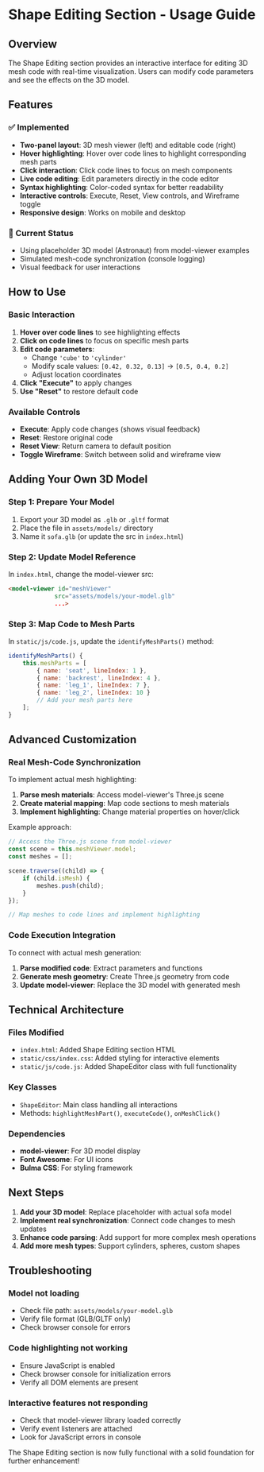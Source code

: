 # Shape Editing Section - Usage Guide

## Overview
The Shape Editing section provides an interactive interface for editing 3D mesh code with real-time visualization. Users can modify code parameters and see the effects on the 3D model.

## Features

### ✅ Implemented
- **Two-panel layout**: 3D mesh viewer (left) and editable code (right)
- **Hover highlighting**: Hover over code lines to highlight corresponding mesh parts
- **Click interaction**: Click code lines to focus on mesh components
- **Live code editing**: Edit parameters directly in the code editor
- **Syntax highlighting**: Color-coded syntax for better readability
- **Interactive controls**: Execute, Reset, View controls, and Wireframe toggle
- **Responsive design**: Works on mobile and desktop

### 🔧 Current Status
- Using placeholder 3D model (Astronaut) from model-viewer examples
- Simulated mesh-code synchronization (console logging)
- Visual feedback for user interactions

## How to Use

### Basic Interaction
1. **Hover over code lines** to see highlighting effects
2. **Click on code lines** to focus on specific mesh parts
3. **Edit code parameters**:
   - Change `'cube'` to `'cylinder'` 
   - Modify scale values: `[0.42, 0.32, 0.13]` → `[0.5, 0.4, 0.2]`
   - Adjust location coordinates
4. **Click "Execute"** to apply changes
5. **Use "Reset"** to restore default code

### Available Controls
- **Execute**: Apply code changes (shows visual feedback)
- **Reset**: Restore original code
- **Reset View**: Return camera to default position
- **Toggle Wireframe**: Switch between solid and wireframe view

## Adding Your Own 3D Model

### Step 1: Prepare Your Model
1. Export your 3D model as `.glb` or `.gltf` format
2. Place the file in `assets/models/` directory
3. Name it `sofa.glb` (or update the src in `index.html`)

### Step 2: Update Model Reference
In `index.html`, change the model-viewer src:
```html
<model-viewer id="meshViewer"
             src="assets/models/your-model.glb"
             ...>
```

### Step 3: Map Code to Mesh Parts
In `static/js/code.js`, update the `identifyMeshParts()` method:
```javascript
identifyMeshParts() {
    this.meshParts = [
        { name: 'seat', lineIndex: 1 },
        { name: 'backrest', lineIndex: 4 },
        { name: 'leg_1', lineIndex: 7 },
        { name: 'leg_2', lineIndex: 10 }
        // Add your mesh parts here
    ];
}
```

## Advanced Customization

### Real Mesh-Code Synchronization
To implement actual mesh highlighting:

1. **Parse mesh materials**: Access model-viewer's Three.js scene
2. **Create material mapping**: Map code sections to mesh materials
3. **Implement highlighting**: Change material properties on hover/click

Example approach:
```javascript
// Access the Three.js scene from model-viewer
const scene = this.meshViewer.model;
const meshes = [];

scene.traverse((child) => {
    if (child.isMesh) {
        meshes.push(child);
    }
});

// Map meshes to code lines and implement highlighting
```

### Code Execution Integration
To connect with actual mesh generation:

1. **Parse modified code**: Extract parameters and functions
2. **Generate mesh geometry**: Create Three.js geometry from code
3. **Update model-viewer**: Replace the 3D model with generated mesh

## Technical Architecture

### Files Modified
- `index.html`: Added Shape Editing section HTML
- `static/css/index.css`: Added styling for interactive elements  
- `static/js/code.js`: Added ShapeEditor class with full functionality

### Key Classes
- `ShapeEditor`: Main class handling all interactions
- Methods: `highlightMeshPart()`, `executeCode()`, `onMeshClick()`

### Dependencies
- **model-viewer**: For 3D model display
- **Font Awesome**: For UI icons
- **Bulma CSS**: For styling framework

## Next Steps

1. **Add your 3D model**: Replace placeholder with actual sofa model
2. **Implement real synchronization**: Connect code changes to mesh updates
3. **Enhance code parsing**: Add support for more complex mesh operations
4. **Add more mesh types**: Support cylinders, spheres, custom shapes

## Troubleshooting

### Model not loading
- Check file path: `assets/models/your-model.glb`
- Verify file format (GLB/GLTF only)
- Check browser console for errors

### Code highlighting not working
- Ensure JavaScript is enabled
- Check browser console for initialization errors
- Verify all DOM elements are present

### Interactive features not responding
- Check that model-viewer library loaded correctly
- Verify event listeners are attached
- Look for JavaScript errors in console

The Shape Editing section is now fully functional with a solid foundation for further enhancement! 